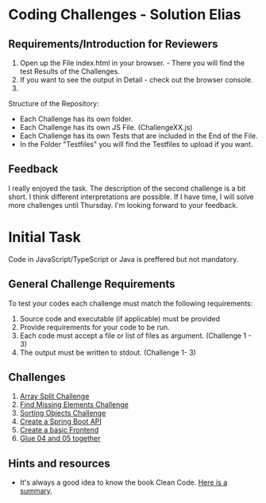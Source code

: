 # Coding Challenges - Solution Elias

## Requirements/Introduction for Reviewers
1. Open up the File index.html in your browser. - There you will find the test Results of the Challenges.
2. If you want to see the output in Detail - check out the browser console.
3. 

Structure of the Repository:
* Each Challenge has its own folder.
* Each Challenge has its own JS File. (ChallengeXX.js)
* Each Challenge has its own Tests that are included in the End of the File.
* In the Folder "Testfiles" you will find the Testfiles to upload if you want.

## Feedback
I really enjoyed the task. The description of the second challenge is a bit short. I think different interpretations are possible.
If I have time, I will solve more challenges until Thursday.
I'm looking forward to your feedback. 


# Initial Task

Code in JavaScript/TypeScript or Java is preffered but not mandatory.

## General Challenge Requirements
To test your codes each challenge must match the following requirements:
1. Source code and executable (if applicable) must be provided
2. Provide requirements for your code to be run.
3. Each code must accept a file or list of files as argument. (Challenge 1 - 3)
4. The output must be written to stdout. (Challenge 1- 3)

## Challenges
1. [Array Split Challenge](./01-array-split/)
2. [Find Missing Elements Challenge](./02-missing-elements/)
3. [Sorting Objects Challenge](./03-sorting-objects/)
4. [Create a Spring Boot API](./04-create-a-spring-boot-api)
5. [Create a basic Frontend](./05-create-a-basic-frontend)
6. [Glue 04 and 05 together](./06-glue-04-and-05-together)

## Hints and resources
* It's always a good idea to know the book Clean Code. [Here is a summary](./docs/CleanCodeSummary.md).
